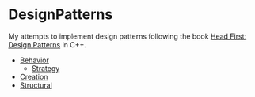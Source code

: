 # DesignPatterns

My attempts to implement design patterns following the book [Head First: Design Patterns](https://www.oreilly.com/library/view/head-first-design/0596007124/) in C++.

- [Behavior](https://github.com/mateusribeiroo/design-patterns/tree/master/behavior)
    - [Strategy](https://github.com/mateusribeiroo/design-patterns/tree/master/behavior/strategy/src)
- [Creation](https://github.com/mateusribeiroo/design-patterns/tree/master/creation)
- [Structural](https://github.com/mateusribeiroo/design-patterns/tree/master/structural)